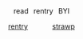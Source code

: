 
⠀


<p align="center">
<a 
  <img src="https://cdn.discordapp.com/attachments/1062717625764950068/1433334051066085439/Untitled1625_20251030135716.png?ex=69044fdb&is=6902fe5b&hm=d00f93bcc4520a114dca49944821491c1022ccc63fae58b5f1d8347f7d45940f&" alt="Demo" width="150">
</a>


<p align="center"> read⠀rentry⠀BYI

  
<p align="center">
  <a href="https://rentry.co/cipherites">rentry</a> ⠀⠀⠀⠀
  <a href="https://cipherites.straw.page/">strawp</a>
</p>
⠀
